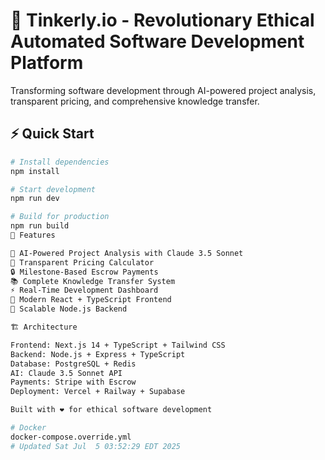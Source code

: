 # 🚀 Tinkerly.io - Revolutionary Ethical Automated Software Development Platform

Transforming software development through AI-powered project analysis, transparent pricing, and comprehensive knowledge transfer.

## ⚡ Quick Start

```bash
# Install dependencies
npm install

# Start development
npm run dev

# Build for production
npm run build
🌟 Features

🤖 AI-Powered Project Analysis with Claude 3.5 Sonnet
💎 Transparent Pricing Calculator
🔒 Milestone-Based Escrow Payments
📚 Complete Knowledge Transfer System
⚡ Real-Time Development Dashboard
🎨 Modern React + TypeScript Frontend
🚀 Scalable Node.js Backend

🏗️ Architecture

Frontend: Next.js 14 + TypeScript + Tailwind CSS
Backend: Node.js + Express + TypeScript
Database: PostgreSQL + Redis
AI: Claude 3.5 Sonnet API
Payments: Stripe with Escrow
Deployment: Vercel + Railway + Supabase

Built with ❤️ for ethical software development

# Docker
docker-compose.override.yml
# Updated Sat Jul  5 03:52:29 EDT 2025
